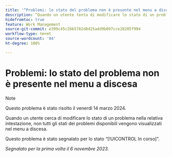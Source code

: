 ```yaml
---
title: '“Problemi: lo stato del problema non è presente nel menu a discesa”'
description: “Quando un utente tenta di modificare lo stato di un problema nella relativa intestazione, non tutti gli stati dei problemi disponibili vengono visualizzati nel menu a discesa”.
hidefromtoc: true
feature: Work Management
source-git-commit: e399c45c2bb5782d8d25add9b097cce18205f994
workflow-type: tm+mt
source-wordcount: '84'
ht-degree: 100%

---
```



# Problemi: lo stato del problema non è presente nel menu a discesa

>[!NOTE]
>
>Questo problema è stato risolto il venerdì 14 marzo 2024.

Quando un utente cerca di modificare lo stato di un problema nella relativa intestazione, non tutti gli stati dei problemi disponibili vengono visualizzati nel menu a discesa.

Questo problema è stato segnalato per lo stato “[!UICONTROL In corso]”.

_Segnalato per la prima volta il 6 novembre 2023._
